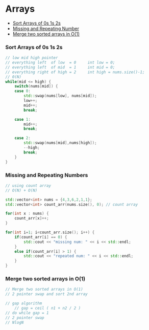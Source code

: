 # Arrays

* [Sort Arrays of 0s 1s 2s](#sort-arrays-of-0s-1s-2s)
* [Missing and Repeating Number](#missing-and-repeating-numbers)
* [Merge two sorted arrays in O(1)](#merge-two-sorted-arrays-in-o1)


### Sort Arrays of 0s 1s 2s
```cpp
// low mid high pointer
// everything left  of low  = 0     int low = 0;
// everything left  of mid  = 1     int mid = 0;
// everything right of high = 2     int high = nums.size()-1;
// 0(N)
while(mid <= high) {
    switch(nums[mid]) {
    case 0:
        std::swap(nums[low], nums[mid]);
        low++;
        mid++;
        break;

    case 1:
        mid++;
        break;

    case 2:
        std::swap(nums[mid],nums[high]);
        --high;
        break;
    }
}
```

### Missing and Repeating Numbers
```cpp
// using count array
// O(N) + O(N)

std::vector<int> nums = {4,3,6,2,1,1};
std::vector<int> count_arr(nums.size(), 0); // count array

for(int x : nums) {
    count_arr[x]++;
}

for(int i=1; i<count_arr.size(); i++) {
    if(count_arr[i] == 0) {
        std::cout << "missing num: " << i << std::endl;
    }
    else if(count_arr[i] > 1) {
        std::cout << "repeated num: " << i << std::endl;
    }
}
```

### Merge two sorted arrays in O(1)
```cpp
// Merge two sorted arrays in O(1)
// 2 pointer swap and sort 2nd array

// gap algorithm
    // gap = ceil ( n1 + n2 / 2 )
// do while gap = 1
// 2 pointer swap
// NlogN
```

